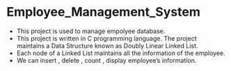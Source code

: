 # Employee_Management_System

- This project is used to manage empolyee database.
- This project is written in C programming language. The project maintains a Data Structure known as Doubly Linear Linked List. 
- Each node of a Linked List maintains all the information of the employee.
- We can insert , delete , count , display employee’s information.

